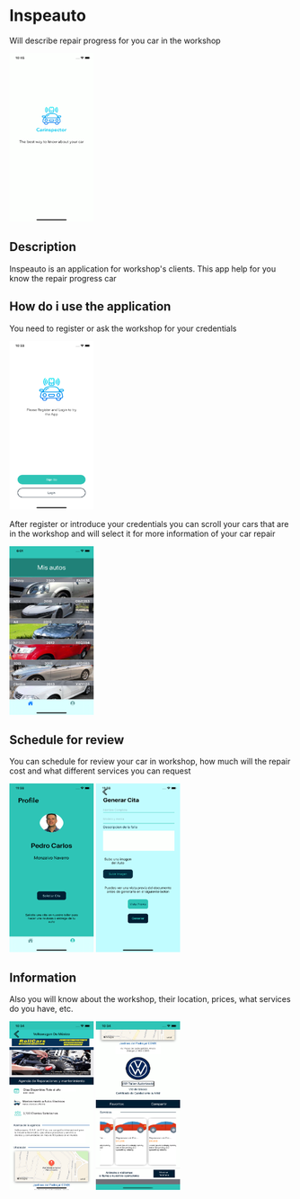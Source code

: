 # Inspeauto
Will describe repair progress for you car in the workshop

<img src="https://raw.githubusercontent.com/CarlosMonzalvoN/Inspeauto/master/Photos/Simulator%20Screen%20Shot%20-%20iPhone%2011%20-%202020-02-23%20at%2022.45.51.png" width="150" height="300">

## Description
Inspeauto is an application for workshop's clients. This app help for you know the repair progress car

## How do i use the application
You need to register or ask the workshop for your credentials

<img src="https://raw.githubusercontent.com/CarlosMonzalvoN/Inspeauto/master/Photos/Simulator%20Screen%20Shot%20-%20iPhone%2011%20-%202020-02-23%20at%2022.33.32.png" width="150" height="300">

After register or introduce your credentials you can scroll your cars that are in the workshop and will select it for more information of your car repair

<img src="https://raw.githubusercontent.com/CarlosMonzalvoN/Inspeauto/master/Photos/Simulator%20Screen%20Shot%20-%20iPhone%2011%20-%202020-02-23%20at%2018.01.32.png" width="150" height="300">

## Schedule for review
You can schedule for review your car in workshop, how much will the repair cost and what different services you can request

<img src="https://raw.githubusercontent.com/CarlosMonzalvoN/Inspeauto/master/Photos/Simulator%20Screen%20Shot%20-%20iPhone%2011%20-%202020-02-23%20at%2023.38.04.png" width="150" height="300">

<img src="https://raw.githubusercontent.com/CarlosMonzalvoN/Inspeauto/master/Photos/Simulator%20Screen%20Shot%20-%20iPhone%2011%20-%202020-02-23%20at%2023.38.10.png" width="150" height="300">

## Information

Also you will know about the workshop, their location, prices, what services do you have, etc.

<img src="https://raw.githubusercontent.com/CarlosMonzalvoN/Inspeauto/master/Photos/Simulator%20Screen%20Shot%20-%20iPhone%2011%20-%202020-02-23%20at%2022.34.03.png" width="150" height="300">

<img src="https://raw.githubusercontent.com/CarlosMonzalvoN/Inspeauto/master/Photos/Simulator%20Screen%20Shot%20-%20iPhone%2011%20-%202020-02-23%20at%2022.34.13.png" width="150" height="300">
